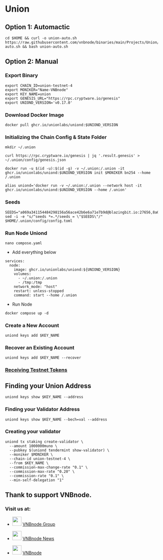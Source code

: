 # Union

## Option 1: Automactic
```
cd $HOME && curl -o union-auto.sh https://raw.githubusercontent.com/vnbnode/binaries/main/Projects/Union/union-auto.sh && bash union-auto.sh
```
## Option 2: Manual
### Export Binary
```
export CHAIN_ID=union-testnet-4
export MONIKER="Name-VNBnode"
export KEY_NAME=union
export GENESIS_URL="https://rpc.cryptware.io/genesis"
export UNIOND_VERSION='v0.17.0'
```

### Download Docker Image
```
docker pull ghcr.io/unionlabs/uniond:$UNIOND_VERSION
```

### Initializing the Chain Config & State Folder
```
mkdir ~/.union
```
```
curl https://rpc.cryptware.io/genesis | jq '.result.genesis' > ~/.union/config/genesis.json
```
```
docker run -u $(id -u):$(id -g) -v ~/.union:/.union -it ghcr.io/unionlabs/uniond:$UNIOND_VERSION init $MONIKER bn254 --home /.union
```
```
alias uniond='docker run -v ~/.union:/.union --network host -it ghcr.io/unionlabs/uniond:$UNIOND_VERSION --home /.union'
```

### Seeds
```
SEEDS="a069a341154484298156a56ace42b6e6a71e7b9d@blazingbit.io:27656,8a07752a234bb16471dbb577180de7805ba6b5d9@union.testnet.4.seed.poisonphang.com:26656"
sed -i -e "s/^seeds *=.*/seeds = \"$SEEDS\"/" $HOME/.union/config/config.toml
```

### Run Node Uniond
```
nano compose.yaml
```

* Add everything below
```
services:
  node:
    image: ghcr.io/unionlabs/uniond:${UNIOND_VERSION}
    volumes:
      - ~/.union:/.union
      - /tmp:/tmp
    network_mode: "host"
    restart: unless-stopped
    command: start --home /.union
```

* Run Node
```
docker compose up -d
```

### Create a New Account
```
uniond keys add $KEY_NAME
```
### Recover an Existing Account
```
uniond keys add $KEY_NAME --recover
```
### [Receiving Testnet Tokens](https://7xv16fh3twz.typeform.com/to/eYTMvi11)
## Finding your Union Address
```
uniond keys show $KEY_NAME --address
```
### Finding your Validator Address
```
uniond keys show $KEY_NAME --bech=val --address
```
### Creating your validator
```
uniond tx staking create-validator \
  --amount 1000000muno \
  --pubkey $(uniond tendermint show-validator) \
  --moniker $MONIKER \
  --chain-id union-testnet-4 \
  --from $KEY_NAME \
  --commission-max-change-rate "0.1" \
  --commission-max-rate "0.20" \
  --commission-rate "0.1" \
  --min-self-delegation "1"
```

## Thank to support VNBnode.
### Visit us at:

* <img src="https://user-images.githubusercontent.com/50621007/183283867-56b4d69f-bc6e-4939-b00a-72aa019d1aea.png" width="30"/> <a href="https://t.me/VNBnodegroup" target="_blank">VNBnode Group</a>

* <img src="https://user-images.githubusercontent.com/50621007/183283867-56b4d69f-bc6e-4939-b00a-72aa019d1aea.png" width="30"/> <a href="https://t.me/Vnbnode" target="_blank">VNBnode News</a>

* <img src="https://raw.githubusercontent.com/vnbnode/binaries/main/Logo/VNBnode.jpg" width="30"/> <a href="https://VNBnode.com" target="_blank">VNBnode</a>
